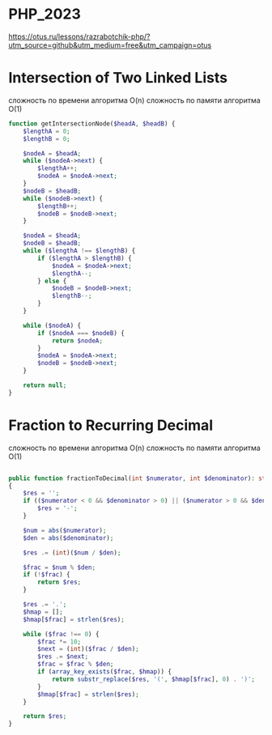 # PHP_2023

https://otus.ru/lessons/razrabotchik-php/?utm_source=github&utm_medium=free&utm_campaign=otus

# Intersection of Two Linked Lists

сложность по времени алгоритма O(n)
cложность по памяти алгоритма O(1)

```php
function getIntersectionNode($headA, $headB) {
    $lengthA = 0;
    $lengthB = 0;

    $nodeA = $headA;
    while ($nodeA->next) {
        $lengthA++;
        $nodeA = $nodeA->next;
    }
    $nodeB = $headB;
    while ($nodeB->next) {
        $lengthB++;
        $nodeB = $nodeB->next;
    }

    $nodeA = $headA;
    $nodeB = $headB;
    while ($lengthA !== $lengthB) {
        if ($lengthA > $lengthB) {
            $nodeA = $nodeA->next;
            $lengthA--;
        } else {
            $nodeB = $nodeB->next;
            $lengthB--;
        }
    }

    while ($nodeA) {
        if ($nodeA === $nodeB) {
            return $nodeA;
        }
        $nodeA = $nodeA->next;
        $nodeB = $nodeB->next;
    }

    return null;
}
```

# Fraction to Recurring Decimal

сложность по времени алгоритма O(n)
cложность по памяти алгоритма O(1)

```php

public function fractionToDecimal(int $numerator, int $denominator): string
{
    $res = '';
    if (($numerator < 0 && $denominator > 0) || ($numerator > 0 && $denominator < 0)) {
        $res = '-';
    }

    $num = abs($numerator);
    $den = abs($denominator);

    $res .= (int)($num / $den);

    $frac = $num % $den;
    if (!$frac) {
        return $res;
    }

    $res .= '.';
    $hmap = [];
    $hmap[$frac] = strlen($res);

    while ($frac !== 0) {
        $frac *= 10;
        $next = (int)($frac / $den);
        $res .= $next;
        $frac = $frac % $den;
        if (array_key_exists($frac, $hmap)) {
            return substr_replace($res, '(', $hmap[$frac], 0) . ')';
        }
        $hmap[$frac] = strlen($res);
    }

    return $res;
}
```
